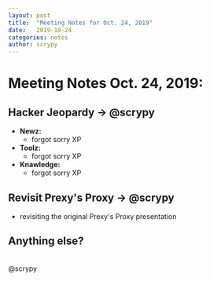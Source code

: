 ```yaml
---
layout: post
title:  "Meeting Notes for Oct. 24, 2019"
date:   2019-10-24
categories: notes
author: scrypy
---
```

# Meeting Notes Oct. 24, 2019:

## Hacker Jeopardy -> @scrypy
- **Newz:**
  - forgot sorry XP
- **Toolz:**
  - forgot sorry XP
- **Knawledge:**
  - forgot sorry XP

## Revisit Prexy's Proxy -> @scrypy
- revisiting the original Prexy's Proxy presentation

## Anything else?

<br>
@scrypy
